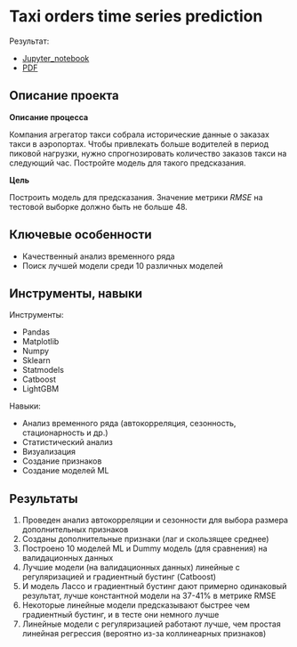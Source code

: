 # Taxi orders time series prediction

Результат:
- [Jupyter_notebook](https://github.com/dmakhazen/portfolio/tree/main/taxi_orders_prediction/time_series_taxi_prediction.ipynb)
- [PDF](https://github.com/dmakhazen/portfolio/tree/main/taxi_orders_prediction/time_series_taxi_prediction.pdf)

## Описание проекта

**Описание процесса**
   
Компания агрегатор такси собрала исторические данные о заказах такси в аэропортах. Чтобы привлекать больше водителей в период пиковой нагрузки, нужно спрогнозировать количество заказов такси на следующий час. Постройте модель для такого предсказания. 

**Цель**

Построить модель для предсказания. Значение метрики *RMSE* на тестовой выборке должно быть не больше 48.

## Ключевые особенности
- Качественный анализ временного ряда
- Поиск лучшей модели среди 10 различных моделей

## Инструменты, навыки

Инструменты:
- Pandas
- Matplotlib
- Numpy
- Sklearn
- Statmodels
- Catboost
- LightGBM

Навыки:
- Анализ временного ряда (автокорреляция, сезонность, стационарность и др.)
- Статистический анализ
- Визуализация
- Создание признаков
- Создание моделей ML

## Результаты
1. Проведен анализ автокорреляции и сезонности для выбора размера дополнительных признаков
2. Созданы дополнительные признаки (лаг и скользящее среднее)
3. Построено 10 моделей ML и Dummy модель (для сравнения) на валидационных данных
4. Лучшие модели (на валидационных данных) линейные с регуляризацией и градиентный бустинг (Catboost)
5. И модель Лассо и градиентный бустинг дают примерно одинаковый результат, лучше константной модели на 37-41% в метрике RMSE
6. Некоторые линейные модели предсказывают быстрее чем градиентный бустинг, и в тесте они немного лучше
7. Линейные модели с регуляризацией работают лучше, чем простая линейная регрессия (вероятно из-за коллинеарных признаков)